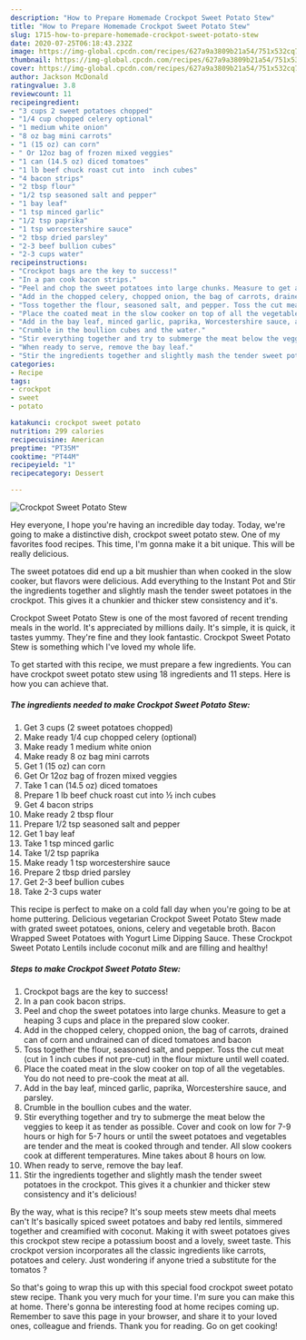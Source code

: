 ```yaml
---
description: "How to Prepare Homemade Crockpot Sweet Potato Stew"
title: "How to Prepare Homemade Crockpot Sweet Potato Stew"
slug: 1715-how-to-prepare-homemade-crockpot-sweet-potato-stew
date: 2020-07-25T06:18:43.232Z
image: https://img-global.cpcdn.com/recipes/627a9a3809b21a54/751x532cq70/crockpot-sweet-potato-stew-recipe-main-photo.jpg
thumbnail: https://img-global.cpcdn.com/recipes/627a9a3809b21a54/751x532cq70/crockpot-sweet-potato-stew-recipe-main-photo.jpg
cover: https://img-global.cpcdn.com/recipes/627a9a3809b21a54/751x532cq70/crockpot-sweet-potato-stew-recipe-main-photo.jpg
author: Jackson McDonald
ratingvalue: 3.8
reviewcount: 11
recipeingredient:
- "3 cups 2 sweet potatoes chopped"
- "1/4 cup chopped celery optional"
- "1 medium white onion"
- "8 oz bag mini carrots"
- "1 (15 oz) can corn"
- " Or 12oz bag of frozen mixed veggies"
- "1 can (14.5 oz) diced tomatoes"
- "1 lb beef chuck roast cut into  inch cubes"
- "4 bacon strips"
- "2 tbsp flour"
- "1/2 tsp seasoned salt and pepper"
- "1 bay leaf"
- "1 tsp minced garlic"
- "1/2 tsp paprika"
- "1 tsp worcestershire sauce"
- "2 tbsp dried parsley"
- "2-3 beef bullion cubes"
- "2-3 cups water"
recipeinstructions:
- "Crockpot bags are the key to success!"
- "In a pan cook bacon strips."
- "Peel and chop the sweet potatoes into large chunks. Measure to get a heaping 3 cups and place in the prepared slow cooker."
- "Add in the chopped celery, chopped onion, the bag of carrots, drained can of corn and undrained can of diced tomatoes and bacon"
- "Toss together the flour, seasoned salt, and pepper. Toss the cut meat (cut in 1 inch cubes if not pre-cut) in the flour mixture until well coated."
- "Place the coated meat in the slow cooker on top of all the vegetables. You do not need to pre-cook the meat at all."
- "Add in the bay leaf, minced garlic, paprika, Worcestershire sauce, and parsley."
- "Crumble in the boullion cubes and the water."
- "Stir everything together and try to submerge the meat below the veggies to keep it as tender as possible. Cover and cook on low for 7-9 hours or high for 5-7 hours or until the sweet potatoes and vegetables are tender and the meat is cooked through and tender. All slow cookers cook at different temperatures. Mine takes about 8 hours on low."
- "When ready to serve, remove the bay leaf."
- "Stir the ingredients together and slightly mash the tender sweet potatoes in the crockpot. This gives it a chunkier and thicker stew consistency and it&#39;s delicious!"
categories:
- Recipe
tags:
- crockpot
- sweet
- potato

katakunci: crockpot sweet potato 
nutrition: 299 calories
recipecuisine: American
preptime: "PT35M"
cooktime: "PT44M"
recipeyield: "1"
recipecategory: Dessert

---
```



![Crockpot Sweet Potato Stew](https://img-global.cpcdn.com/recipes/627a9a3809b21a54/751x532cq70/crockpot-sweet-potato-stew-recipe-main-photo.jpg)

Hey everyone, I hope you're having an incredible day today. Today, we're going to make a distinctive dish, crockpot sweet potato stew. One of my favorites food recipes. This time, I'm gonna make it a bit unique. This will be really delicious.

The sweet potatoes did end up a bit mushier than when cooked in the slow cooker, but flavors were delicious. Add everything to the Instant Pot and Stir the ingredients together and slightly mash the tender sweet potatoes in the crockpot. This gives it a chunkier and thicker stew consistency and it&#39;s.

Crockpot Sweet Potato Stew is one of the most favored of recent trending meals in the world. It's appreciated by millions daily. It's simple, it is quick, it tastes yummy. They're fine and they look fantastic. Crockpot Sweet Potato Stew is something which I've loved my whole life.


To get started with this recipe, we must prepare a few ingredients. You can have crockpot sweet potato stew using 18 ingredients and 11 steps. Here is how you can achieve that.

<!--inarticleads1-->

##### The ingredients needed to make Crockpot Sweet Potato Stew:

1. Get 3 cups (2 sweet potatoes chopped)
1. Make ready 1/4 cup chopped celery (optional)
1. Make ready 1 medium white onion
1. Make ready 8 oz bag mini carrots
1. Get 1 (15 oz) can corn
1. Get  Or 12oz bag of frozen mixed veggies
1. Take 1 can (14.5 oz) diced tomatoes
1. Prepare 1 lb beef chuck roast cut into ½ inch cubes
1. Get 4 bacon strips
1. Make ready 2 tbsp flour
1. Prepare 1/2 tsp seasoned salt and pepper
1. Get 1 bay leaf
1. Take 1 tsp minced garlic
1. Take 1/2 tsp paprika
1. Make ready 1 tsp worcestershire sauce
1. Prepare 2 tbsp dried parsley
1. Get 2-3 beef bullion cubes
1. Take 2-3 cups water


This recipe is perfect to make on a cold fall day when you&#39;re going to be at home puttering. Delicious vegetarian Crockpot Sweet Potato Stew made with grated sweet potatoes, onions, celery and vegetable broth. Bacon Wrapped Sweet Potatoes with Yogurt Lime Dipping Sauce. These Crockpot Sweet Potato Lentils include coconut milk and are filling and healthy! 

<!--inarticleads2-->

##### Steps to make Crockpot Sweet Potato Stew:

1. Crockpot bags are the key to success!
1. In a pan cook bacon strips.
1. Peel and chop the sweet potatoes into large chunks. Measure to get a heaping 3 cups and place in the prepared slow cooker.
1. Add in the chopped celery, chopped onion, the bag of carrots, drained can of corn and undrained can of diced tomatoes and bacon
1. Toss together the flour, seasoned salt, and pepper. Toss the cut meat (cut in 1 inch cubes if not pre-cut) in the flour mixture until well coated.
1. Place the coated meat in the slow cooker on top of all the vegetables. You do not need to pre-cook the meat at all.
1. Add in the bay leaf, minced garlic, paprika, Worcestershire sauce, and parsley.
1. Crumble in the boullion cubes and the water.
1. Stir everything together and try to submerge the meat below the veggies to keep it as tender as possible. Cover and cook on low for 7-9 hours or high for 5-7 hours or until the sweet potatoes and vegetables are tender and the meat is cooked through and tender. All slow cookers cook at different temperatures. Mine takes about 8 hours on low.
1. When ready to serve, remove the bay leaf.
1. Stir the ingredients together and slightly mash the tender sweet potatoes in the crockpot. This gives it a chunkier and thicker stew consistency and it&#39;s delicious!


By the way, what is this recipe? It&#39;s soup meets stew meets dhal meets can&#39;t It&#39;s basically spiced sweet potatoes and baby red lentils, simmered together and creamified with coconut. Making it with sweet potatoes gives this crockpot stew recipe a potassium boost and a lovely, sweet taste. This crockpot version incorporates all the classic ingredients like carrots, potatoes and celery. Just wondering if anyone tried a substitute for the tomatos ? 

So that's going to wrap this up with this special food crockpot sweet potato stew recipe. Thank you very much for your time. I'm sure you can make this at home. There's gonna be interesting food at home recipes coming up. Remember to save this page in your browser, and share it to your loved ones, colleague and friends. Thank you for reading. Go on get cooking!

